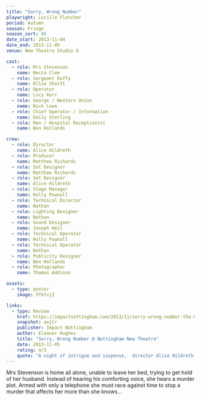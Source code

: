 ```yaml
---
title: "Sorry, Wrong Number"
playwright: Lucille Fletcher
period: Autumn
season: Fringe
season_sort: 45
date_start: 2013-11-04
date_end: 2013-11-05
venue: New Theatre Studio A

cast:
  - role: Mrs Stevenson
    name: Becca Clee
  - role: Sergeant Duffy
    name: Ollie Shortt
  - role: Operator
    name: Lucy Kerr
  - role: George / Western Union
    name: Nick Lowe
  - role: Chief Operator / Information
    name: Emily Sterling
  - role: Man / Hospital Receptionist
    name: Ben Hollands

crew:
  - role: Director
    name: Alice Hildreth
  - role: Producer
    name: Matthew Richards
  - role: Set Designer
    name: Matthew Richards
  - role: Set Designer
    name: Alice Hildreth
  - role: Stage Manager
    name: Holly Pownall
  - role: Technical Director
    name: Nathan
  - role: Lighting Designer
    name: Nathan
  - role: Sound Designer
    name: Joseph Heil
  - role: Technical Operator
    name: Holly Pownall
  - role: Technical Operator
    name: Nathan
  - role: Publicity Designer
    name: Ben Hollands
  - role: Photographer
    name: Thomas Addison

assets:
  - type: poster
    image: 5TktvjZ

links:
  - type: Review
    href: https://impactnottingham.com/2013/11/sorry-wrong-number-the-nottingham-new-theatre/
    snapshot: awjCr
    publisher: Impact Nottingham 
    author: Eleanor Hughes
    title: "Sorry, Wrong Number @ Nottingham New Theatre"
    date: 2013-11-05
    rating: 4/5
    quote: "A night of intrigue and suspense,  director Alice Hildreth starts Nottingham New Theatre’s fringe season off with a bang."
---
```

Mrs Stevenson is home all alone, unable to leave her bed, trying to get hold of her husband. Instead of hearing his comforting voice, she hears a murder plot. Armed with only a telephone she must race against time to stop a murder that affects her more than she knows...
